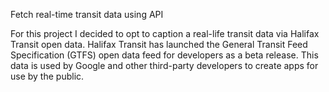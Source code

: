 Fetch real-time transit data using API 

For this project I decided to opt to caption a real-life transit data via Halifax Transit open data. Halifax Transit has launched the General Transit Feed Specification (GTFS) open data feed for developers as a beta release. This data is used by Google and other third-party developers to create apps for use by the public.
